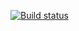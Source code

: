 [![Build status](https://ci.appveyor.com/api/projects/status/eoow8yh3fqo6es5h/branch/main?svg=true)](https://ci.appveyor.com/project/the-Anniy/testapi-ci/branch/main)
